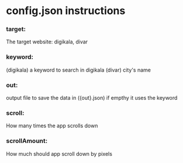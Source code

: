 # config.json instructions

### target:
The target website:
digikala, divar

### keyword: 
(digikala) a keyword to search in digikala
(divar) city's name

### out:
output file to save the data in ({out}.json)
if empthy it uses the keyword

### scroll:
How many times the app scrolls down

### scrollAmount:
How much should app scroll down by pixels